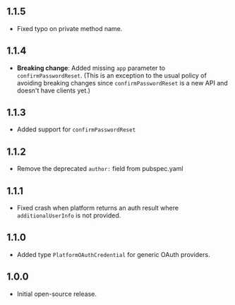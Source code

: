 ## 1.1.5

- Fixed typo on private method name.

## 1.1.4

- **Breaking change**: Added missing `app` parameter to `confirmPasswordReset`.
  (This is an exception to the usual policy of avoiding breaking changes since
  `confirmPasswordReset` is a new API and doesn't have clients yet.)

## 1.1.3

- Added support for `confirmPasswordReset`

## 1.1.2

- Remove the deprecated `author:` field from pubspec.yaml

## 1.1.1

- Fixed crash when platform returns an auth result where `additionalUserInfo`
  is not provided.

## 1.1.0

- Added type `PlatformOAuthCredential` for generic OAuth providers.

## 1.0.0

- Initial open-source release.
